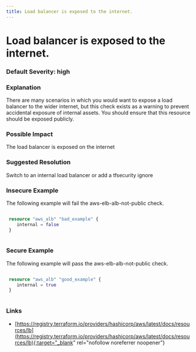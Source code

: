 ```yaml
---
title: Load balancer is exposed to the internet.
---
```


# Load balancer is exposed to the internet.

### Default Severity: <span class="severity high">high</span>

### Explanation

There are many scenarios in which you would want to expose a load balancer to the wider internet, but this check exists as a warning to prevent accidental exposure of internal assets. You should ensure that this resource should be exposed publicly.

### Possible Impact
The load balancer is exposed on the internet

### Suggested Resolution
Switch to an internal load balancer or add a tfsecurity ignore


### Insecure Example

The following example will fail the aws-elb-alb-not-public check.
```terraform

 resource "aws_alb" "bad_example" {
 	internal = false
 }
 
```



### Secure Example

The following example will pass the aws-elb-alb-not-public check.
```terraform

 resource "aws_alb" "good_example" {
 	internal = true
 }
 
```



### Links


- [https://registry.terraform.io/providers/hashicorp/aws/latest/docs/resources/lb](https://registry.terraform.io/providers/hashicorp/aws/latest/docs/resources/lb){:target="_blank" rel="nofollow noreferrer noopener"}



